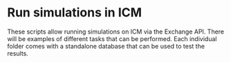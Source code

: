 # Run simulations in ICM
These scripts allow running simulations on ICM via the Exchange API. There will be examples of different tasks that can be performed.
Each individual folder comes with a standalone database that can be used to test the results.